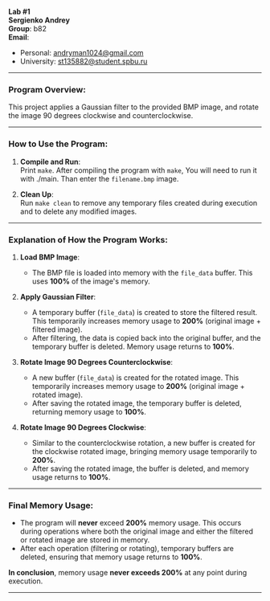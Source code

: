 **Lab #1**  
**Sergienko Andrey**  
**Group**: b82  
**Email**:  
- Personal: andryman1024@gmail.com  
- University: st135882@student.spbu.ru  

---

### Program Overview:
This project applies a Gaussian filter to the provided BMP image, and rotate the image 90 degrees clockwise and counterclockwise.

---

### How to Use the Program:
1. **Compile and Run**:  
   Print `make`. After compiling the program with `make`, You will need to run it with ./main. Than enter the `filename.bmp` image.
   
2. **Clean Up**:  
   Run `make clean` to remove any temporary files created during execution and to delete any modified images.

---

### Explanation of How the Program Works:
1. **Load BMP Image**:
    - The BMP file is loaded into memory with the `file_data` buffer. This uses **100%** of the image's memory.

2. **Apply Gaussian Filter**:
    - A temporary buffer (`file_data`) is created to store the filtered result. This temporarily increases memory usage to **200%** (original image + filtered image).
    - After filtering, the data is copied back into the original buffer, and the temporary buffer is deleted. Memory usage returns to **100%**.

3. **Rotate Image 90 Degrees Counterclockwise**:
    - A new buffer (`file_data`) is created for the rotated image. This temporarily increases memory usage to **200%** (original image + rotated image).
    - After saving the rotated image, the temporary buffer is deleted, returning memory usage to **100%**.

4. **Rotate Image 90 Degrees Clockwise**:
    - Similar to the counterclockwise rotation, a new buffer is created for the clockwise rotated image, bringing memory usage temporarily to **200%**.
    - After saving the rotated image, the buffer is deleted, and memory usage returns to **100%**.

---

### Final Memory Usage:
- The program will **never** exceed **200%** memory usage. This occurs during operations where both the original image and either the filtered or rotated image are stored in memory.
- After each operation (filtering or rotating), temporary buffers are deleted, ensuring that memory usage returns to **100%**.

**In conclusion**, memory usage **never exceeds 200%** at any point during execution.

---

